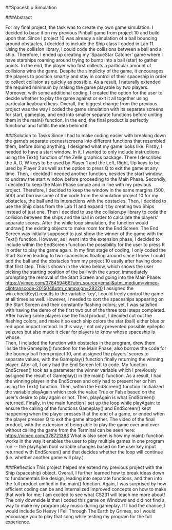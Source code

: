 ##Spaceship Simulation

###Abstract

For my final project, the task was to create my own game simulation. I decided to base it on my previous Pinball game from project 10 and build upon that. Since I project 10 was already a simulation of a ball bouncing around obstacles, I decided to include the Ship class I coded in Lab 11. Using the collision library, I could code the collisions between a ball and a ship. Therefore, I ended up creating my ‘SpaceStar Catcher’ game where I have starships roaming around trying to bump into a ball (star) to gather points. In the end, the player who first collects a particular amount of collisions wins the game. Despite the simplicity of the game, it encourages the players to position smartly and stay in control of their spaceship in order to collect collision as quickly as possible. As a result, I naturally extended the required minimum by making the game playable by two players. Moreover, with some additional coding, I created the option for the user to decide whether to play the game against or exit it all together using particular keyboard keys. Overall, the biggest change from the previous project was the way I coded the game simulation with its separate screens for start, gameplay, and end into smaller separate functions before uniting them in the main() function. In the end, the final product is perfectly functional and fulfills the idea behind it.









###Solution to Tasks
Since I had to make coding easier with breaking down the game’s separate scenes/screens into different functions that resembled them, before doing anything, I designed what my game looks like.
Firstly, I needed to have a start window. In it, I wanted to only include instructions using the Text() function of the Zelle graphics package. There I described the A, D, W keys to be used by Player 1 and the Left, Right, Up keys to be used by Player 2 as well as the option to press Q to exit the game at any time. Then, I decided I needed another function, besides the start window, to undraw the start window before proceeding to the Main Phase.
Secondly, I decided to keep the Main Phase simple and in line with my previous project. Therefore, I decided to keep the window in the same margins (500, 500) and borrow some of the code from the simulation project 10 for my obstacles, the ball and its interactions with the obstacles. Then, I decided to use the Ship class from the Lab 11 and expand it by creating two Ships instead of just one. Then I decided to use the collision.py library to code the collision between the ships and the ball in order to calculate the players’ separate scores. After the while loop simulation, the function would undraw() the existing objects to make room for the End Screen.
The End Screen was initially supposed to just show the winner of the game with the Text() function. However, as I went into the extension phase, I decided to include within the EndScreen function the possibility for the user to press R in order to play the game again. 
In my first stage of coding, I only coded the Start Screen leading to two spaceships floating around since I knew I could add the ball and the obstacles from my project 10 easily after having done that first step. This is shown in the video below, which shows the user picking the starting position of the ball with the cursor, immediately prompting the removal of the Start Screen and going into the Main Phase: https://vimeo.com/378459466?utm_source=email&utm_medium=vimeo-cliptranscode-201504&utm_campaign=29220 
I assigned the win.checkKey() results to the variable ‘key’, I could freely control the game at all times as well. However, I needed to sort the spaceships appearing on the Start Screen and their constantly flashing colors; yet, I was satisfied with having the demo of the first two out of the three total steps completed. After having some players use the final product, I decided cut out the flashing colors, and make it so each ship colors the star (ball) either blue or red upon impact instead. In this way, I not only prevented possible epileptic seizures but also made it clear for players to know whose spaceship is whose.  
Then, I included the function with obstacles in the program, drew them inside the Gameplay() function for the Main Phase, also borrow the code for the bouncy ball from project 10, and assigned the players’ scores to separate values, with the Gameplay() function finally returning the winning player. 
After all, I only had the End Screen left to code. My function EndScreen() took as a parameter the winner variable which I previously assigned the result of Gameplay() in the main() function. As a result, I had the winning player in the EndScreen and only had to present her or him using the Text() function. Then, within the EndScreen() function I initialized the variable playAgain which took the value True or False based on the user’s desire to play again or not. Then, playAgain is what EndScreen() returned. Finally, in the main function I set up the loop
while playAgain: to ensure the calling of the functions Gameplay() and EndScreen() kept happening when the player presses R at the end of a game, or ended when the player presses Q to exit the game altogether. The video of the final product, with the extension of being able to play the game over and over without calling the game from the Terminal can be seen here: https://vimeo.com/378721383
What is also seen is how my main() function works in the way it enables the user to play multiple games in one program run -- the playAgain bool variable changes based on the user key input returned with EndScreen() and that decides whether the loop will continue (i.e. whether another game will play.)

###Reflection
This project helped me extend my previous project with the Ship (spaceship) object. Overall, I further learned how to break ideas down to fundamentals like design, leading into separate functions, and then into the full product unified in the main() function. Again, I was surprised by how efficient coding can be and internalized improved concepts on how to make that work for me; I am excited to see what CS231 will teach me more about! The only downside is that I coded this game on Windows and did not find a way to make my program play music during gameplay. If I had the chance, I would include So Heavy I Fell Through The Earth by Grimes, so I would encourage you to play that song while testing my program for the full experience.
